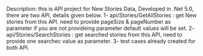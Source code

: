 Description: this is API project for New Stories Data, Developed in .Net 5.0,
there are two API, details given below.
1- api/Stories/GetAllStories  : get New stories from this API. need to provide pageSize & pageNumber as parameter if you are not provideing parameter default values will be set.
2-  api/Stories/SearchStories : get searched stories from this API, need to provide one searchec value as parameter.
3- test cases already created for both API.
